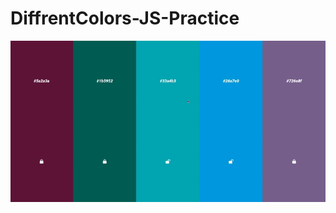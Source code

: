 # DiffrentColors-JS-Practice
<div align="center">
     <img src="https://github.com/Yariz-IT/DiffrentColors/blob/main/colors.gif"/>
  </div
